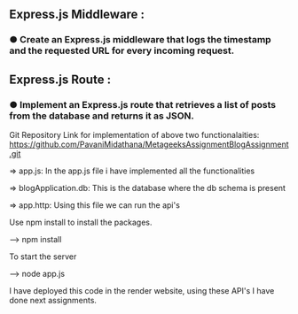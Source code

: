 ## Express.js Middleware :
### ● Create an Express.js middleware that logs the timestamp and the requested URL for every incoming request.

## Express.js Route :
### ● Implement an Express.js route that retrieves a list of posts from the database and returns it as JSON.


Git Repository Link for implementation of above two functionalaities:
https://github.com/PavaniMidathana/MetageeksAssignmentBlogAssignment.git 

=> app.js: In the app.js file i have implemented all the functionalities

=> blogApplication.db: This is the database where the db schema is present

=> app.http: Using this file we can run the api's 

Use npm install to install the packages.

--> npm install

To start the server

--> node app.js

I have deployed this code in the render website, using these API's I have done next assignments.

